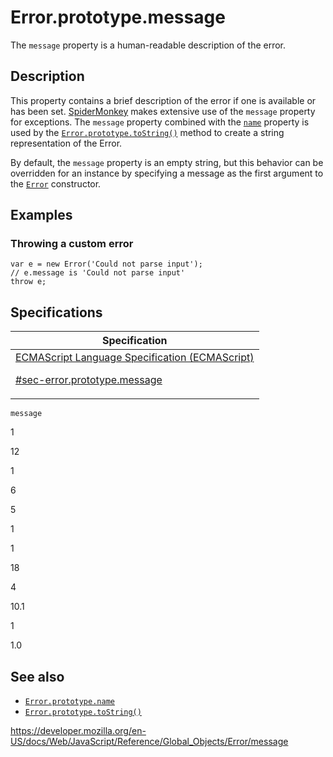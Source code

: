 # Error.prototype.message

The `message` property is a human-readable description of the error.

## Description

This property contains a brief description of the error if one is available or has been set. [SpiderMonkey](https://developer.mozilla.org/en-US/docs/Mozilla/Projects/SpiderMonkey) makes extensive use of the `message` property for exceptions. The `message` property combined with the [`name`](name) property is used by the [`Error.prototype.toString()`](tostring) method to create a string representation of the Error.

By default, the `message` property is an empty string, but this behavior can be overridden for an instance by specifying a message as the first argument to the [`Error`](error) constructor.

## Examples

### Throwing a custom error

    var e = new Error('Could not parse input');
    // e.message is 'Could not parse input'
    throw e;

## Specifications

<table><thead><tr class="header"><th>Specification</th></tr></thead><tbody><tr class="odd"><td><a href="https://tc39.es/ecma262/#sec-error.prototype.message">ECMAScript Language Specification (ECMAScript) 
<br/>


<span class="small">#sec-error.prototype.message</span></a></td></tr></tbody></table>

`message`

1

12

1

6

5

1

1

18

4

10.1

1

1.0

## See also

-   [`Error.prototype.name`](name)
-   [`Error.prototype.toString()`](tostring)

<a href="https://developer.mozilla.org/en-US/docs/Web/JavaScript/Reference/Global_Objects/Error/message" class="_attribution-link">https://developer.mozilla.org/en-US/docs/Web/JavaScript/Reference/Global_Objects/Error/message</a>
